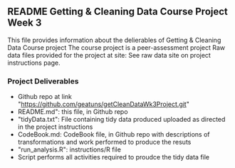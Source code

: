 ## README Getting & Cleaning Data Course Project Week 3
This file provides information about the delierables of Getting & Cleaning Data Course project
The course project is a peer-assessment project 
Raw data files provided for the project at site: See raw data site on project instructions page.

### Project Deliverables

* Github repo at link "https://github.com/geatuns/getCleanDataWk3Project.git"
* README.md": this file, in Github repo 
* "tidyData.txt": File containing tidy data produced uploaded as directed in the project instructions
* CodeBook.md: CodeBook file, in Github repo with descriptions of transformations and work performed to produce the resuts 
* "run_analysis.R": instructions/R file 
* Script performs all activities required to proudce the tidy data file
